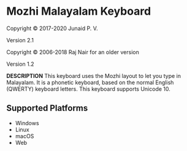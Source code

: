Mozhi Malayalam Keyboard
=====================
Copyright © 2017-2020 Junaid P. V.

Version 2.1

Copyright © 2006-2018 Raj Nair for an older version

Version 1.2

__DESCRIPTION__
This keyboard uses the Mozhi layout to let you type in Malayalam. It is a phonetic keyboard, based on the normal English (QWERTY) keyboard letters. This keyboard supports Unicode 10.

Supported Platforms
-------------------
 * Windows
 * Linux
 * macOS
 * Web
